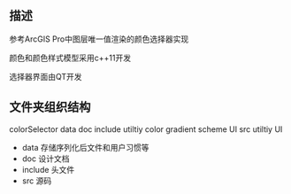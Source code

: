## 描述
参考ArcGIS Pro中图层唯一值渲染的颜色选择器实现

颜色和颜色样式模型采用c++11开发

选择器界面由QT开发

## 文件夹组织结构

colorSelector
    data
    doc
    include
        utiltiy
            color
            gradient
            scheme
        UI
    src
        utiltiy
        UI
* data 存储序列化后文件和用户习惯等
* doc 设计文档
* include  头文件
* src 源码
